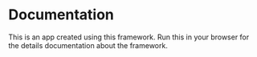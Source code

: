 # Documentation
This is an app created using this framework. Run this in your browser for the details documentation about the framework.